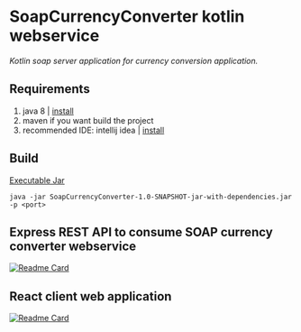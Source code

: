 # SoapCurrencyConverter kotlin webservice
_Kotlin soap server application for currency conversion application._



## Requirements
1. java 8 | [install](https://www.oracle.com/java/technologies/javase/javase8-archive-downloads.html)
2. maven if you want build the project
3. recommended IDE: intellij idea | [install](https://www.jetbrains.com/idea/download/?fromIDE=)

## Build

[Executable Jar](https://github.com/ramesh-x90/SoapCurrencyConverter-kotlin-webservice/releases)


``
java -jar SoapCurrencyConverter-1.0-SNAPSHOT-jar-with-dependencies.jar -p <port>
``


## Express REST API to consume SOAP currency converter webservice
[![Readme Card](https://github-readme-stats.vercel.app/api/pin/?username=ramesh-x90&repo=Express-REST-middleware-for-Currency-convertor-web-application)](https://github.com/ramesh-x90/Express-REST-middleware-for-Currency-convertor-web-application.git)


## React client web application
[![Readme Card](https://github-readme-stats.vercel.app/api/pin/?username=ramesh-x90&repo=react-client-for-currency-converter-webservice)](https://github.com/ramesh-x90/react-client-for-currency-converter-webservice.git)



